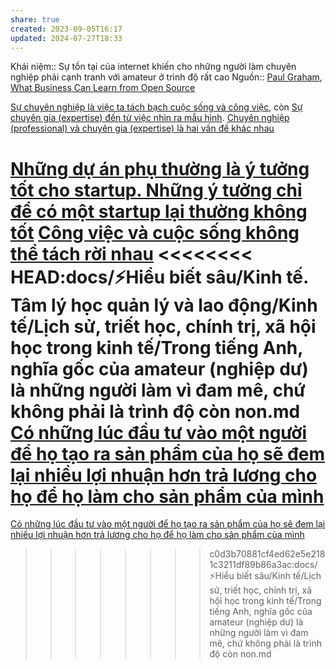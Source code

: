 ```yaml
---
share: true
created: 2023-09-05T16:17
updated: 2024-07-27T18:33
---
```

Khái niệm:: 
Sự tồn tại của internet khiến cho những người làm chuyên nghiệp phải cạnh tranh với amateur ở trình độ rất cao
Nguồn:: [Paul Graham](Paul%20Graham.md), [What Business Can Learn from Open Source](http://www.paulgraham.com/opensource.html)

[Sự chuyên nghiệp là việc ta tách bạch cuộc sống và công việc](../../T%C3%A2m%20l%C3%BD%20h%E1%BB%8Dc%20qu%E1%BA%A3n%20l%C3%BD%20v%C3%A0%20lao%20%C4%91%E1%BB%99ng/M%C3%B4i%20tr%C6%B0%E1%BB%9Dng%20l%C3%A0m%20vi%E1%BB%87c/S%E1%BB%B1%20chuy%C3%AAn%20nghi%E1%BB%87p%20l%C3%A0%20vi%E1%BB%87c%20ta%20t%C3%A1ch%20b%E1%BA%A1ch%20cu%E1%BB%99c%20s%E1%BB%91ng%20v%C3%A0%20c%C3%B4ng%20vi%E1%BB%87c.md), còn [Sự chuyên gia (expertise) đến từ việc nhìn ra mẫu hình](S%E1%BB%B1%20chuy%C3%AAn%20gia%20(expertise)%20%C4%91%E1%BA%BFn%20t%E1%BB%AB%20vi%E1%BB%87c%20nh%C3%ACn%20ra%20m%E1%BA%ABu%20h%C3%ACnh.md). [Chuyên nghiệp (professional) và chuyên gia (expertise) là hai vấn đề khác nhau](Chuy%C3%AAn%20nghi%E1%BB%87p%20(professional)%20v%C3%A0%20chuy%C3%AAn%20gia%20(expertise)%20l%C3%A0%20hai%20v%E1%BA%A5n%20%C4%91%E1%BB%81%20kh%C3%A1c%20nhau.md)

[Những dự án phụ thường là ý tưởng tốt cho startup. Những ý tưởng chỉ để có một startup lại thường không tốt](Nh%E1%BB%AFng%20d%E1%BB%B1%20%C3%A1n%20ngo%C3%A0i%20l%E1%BB%81%20th%C6%B0%E1%BB%9Dng%20l%C3%A0%20%C3%BD%20t%C6%B0%E1%BB%9Fng%20t%E1%BB%91t%20cho%20startup.%20Nh%E1%BB%AFng%20%C3%BD%20t%C6%B0%E1%BB%9Fng%20ch%E1%BB%89%20%C4%91%E1%BB%83%20c%C3%B3%20m%E1%BB%99t%20startup%20l%E1%BA%A1i%20th%C6%B0%E1%BB%9Dng%20kh%C3%B4ng%20t%E1%BB%91t.md)
[Công việc và cuộc sống không thể tách rời nhau](C%C3%B4ng%20vi%E1%BB%87c%20v%C3%A0%20cu%E1%BB%99c%20s%E1%BB%91ng%20kh%C3%B4ng%20th%E1%BB%83%20t%C3%A1ch%20r%E1%BB%9Di%20nhau.md)
<<<<<<<< HEAD:docs/⚡Hiểu biết sâu/Kinh tế. Tâm lý học quản lý và lao động/Kinh tế/Lịch sử, triết học, chính trị, xã hội học trong kinh tế/Trong tiếng Anh, nghĩa gốc của amateur (nghiệp dư) là những người làm vì đam mê, chứ không phải là trình độ còn non.md
[Có những lúc đầu tư vào một người để họ tạo ra sản phẩm của họ sẽ đem lại nhiều lợi nhuận hơn trả lương cho họ để họ làm cho sản phẩm của mình](../../../Ki%E1%BA%BFm%20ti%E1%BB%81n/%C4%90%E1%BA%A7u%20t%C6%B0/C%C3%B3%20nh%E1%BB%AFng%20l%C3%BAc%20%C4%91%E1%BA%A7u%20t%C6%B0%20v%C3%A0o%20m%E1%BB%99t%20ng%C6%B0%E1%BB%9Di%20%C4%91%E1%BB%83%20h%E1%BB%8D%20t%E1%BA%A1o%20ra%20s%E1%BA%A3n%20ph%E1%BA%A9m%20c%E1%BB%A7a%20h%E1%BB%8D%20s%E1%BA%BD%20%C4%91em%20l%E1%BA%A1i%20nhi%E1%BB%81u%20l%E1%BB%A3i%20nhu%E1%BA%ADn%20h%C6%A1n%20tr%E1%BA%A3%20l%C6%B0%C6%A1ng%20cho%20h%E1%BB%8D%20%C4%91%E1%BB%83%20h%E1%BB%8D%20l%C3%A0m%20cho%20s%E1%BA%A3n%20ph%E1%BA%A9m%20c%E1%BB%A7a%20m%C3%ACnh.md) 
========
[Có những lúc đầu tư vào một người để họ tạo ra sản phẩm của họ sẽ đem lại nhiều lợi nhuận hơn trả lương cho họ để họ làm cho sản phẩm của mình](../../Ki%E1%BA%BFm%20ti%E1%BB%81n/L%C3%A0m%20ch%E1%BB%A7/%C4%90%E1%BA%A7u%20t%C6%B0/C%C3%B3%20nh%E1%BB%AFng%20l%C3%BAc%20%C4%91%E1%BA%A7u%20t%C6%B0%20v%C3%A0o%20m%E1%BB%99t%20ng%C6%B0%E1%BB%9Di%20%C4%91%E1%BB%83%20h%E1%BB%8D%20t%E1%BA%A1o%20ra%20s%E1%BA%A3n%20ph%E1%BA%A9m%20c%E1%BB%A7a%20h%E1%BB%8D%20s%E1%BA%BD%20%C4%91em%20l%E1%BA%A1i%20nhi%E1%BB%81u%20l%E1%BB%A3i%20nhu%E1%BA%ADn%20h%C6%A1n%20tr%E1%BA%A3%20l%C6%B0%C6%A1ng%20cho%20h%E1%BB%8D%20%C4%91%E1%BB%83%20h%E1%BB%8D%20l%C3%A0m%20cho%20s%E1%BA%A3n%20ph%E1%BA%A9m%20c%E1%BB%A7a%20m%C3%ACnh.md) 
>>>>>>>> c0d3b70881cf4ed62e5e2181c3211df89b86a3ac:docs/⚡Hiểu biết sâu/Kinh tế/Lịch sử, triết học, chính trị, xã hội học trong kinh tế/Trong tiếng Anh, nghĩa gốc của amateur (nghiệp dư) là những người làm vì đam mê, chứ không phải là trình độ còn non.md
